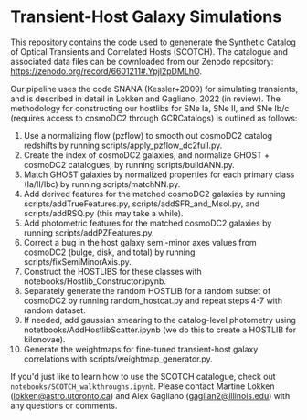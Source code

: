 # Transient-Host Galaxy Simulations
This repository contains the code used to genenerate the Synthetic Catalog of Optical Transients and Correlated Hosts (SCOTCH). The catalogue and associated data files can be downloaded from our Zenodo repository: https://zenodo.org/record/6601211#.Ypjl2pDMLhO.

Our pipeline uses the code SNANA (Kessler+2009) for simulating transients, and is described in detail in Lokken and Gagliano, 2022 (in review). The methodology for constructing our hostlibs for SNe Ia, SNe II, and SNe Ib/c (requires access to cosmoDC2 through GCRCatalogs) is outlined as follows:

1. Use a normalizing flow (pzflow) to smooth out cosmoDC2 catalog redshifts by running scripts/apply_pzflow_dc2full.py.
2. Create the index of cosmoDC2 galaxies, and normalize GHOST + cosmoDC2 catalogues, by running scripts/buildANN.py.
3. Match GHOST galaxies by normalized properties for each primary class (Ia/II/Ibc) by running scripts/matchNN.py.
4. Add derived features for the matched cosmoDC2 galaxies by running scripts/addTrueFeatures.py, scripts/addSFR_and_Msol.py, and scripts/addRSQ.py (this may take a while).
5. Add photometric features for the matched cosmoDC2 galaxies by running scripts/addPZFeatures.py.
6. Correct a bug in the host galaxy semi-minor axes values from cosmoDC2 (bulge, disk, and total) by running scripts/fixSemiMinorAxis.py.
7. Construct the HOSTLIBS for these classes with notebooks/Hostlib_Constructor.ipynb.
8. Separately generate the random HOSTLIB for a random subset of cosmoDC2 by running random_hostcat.py and repeat steps 4-7 with random dataset. 
9. If needed, add gaussian smearing to the catalog-level photometry using notetbooks/AddHostlibScatter.ipynb (we do this to create a HOSTLIB for kilonovae).
10. Generate the weightmaps for fine-tuned transient-host galaxy correlations with scripts/weightmap_generator.py.

If you'd just like to learn how to use the SCOTCH catalogue, check out `notebooks/SCOTCH_walkthroughs.ipynb`. Please contact Martine Lokken (lokken@astro.utoronto.ca) and Alex Gagliano (gaglian2@illinois.edu) with any questions or comments.
